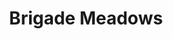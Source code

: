 ---
title: "Brigade Meadows"
description: "Stay updated with ease and clarity"
contact_email: "ec.brigademeadows@gmail.com"
office_hours: "9:00 AM – 6:00 PM, Monday to Saturday"
footer_text: "© 2025 Brigade Meadows Phase-1"
--- 